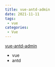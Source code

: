 ```yaml
---
title: vue-antd-admin
date: 2021-11-11
tags:
 - vue
categories: 
 - Vue
---
```


[vue-antd-admin](https://gitee.com/garvinew/vue-antd-admin)
+ vue
+ antd